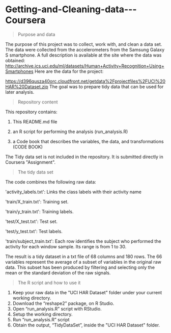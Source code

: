 Getting-and-Cleaning-data---Coursera
====================================

> Purpose and data
 
The purpose of this project was to collect, work with, and clean a data set. The data were collected from the accelerometers from the Samsung Galaxy S smartphone. A full description is available at the site where the data was obtained: 
http://archive.ics.uci.edu/ml/datasets/Human+Activity+Recognition+Using+Smartphones 
Here are the data for the project:

https://d396qusza40orc.cloudfront.net/getdata%2Fprojectfiles%2FUCI%20HAR%20Dataset.zip
 The goal was to prepare tidy data that can be used for later analysis. 


> Repository content
 
This repository contains:

 1) This README.md file
 
 2) an R script for performing the analysis (run_analysis.R)
 
 3) a Code book that describes the variables, the data, and transformations (CODE BOOK)

The Tidy data set is not included in the repository. It is submitted directly in Coursera "Assignment".
 
> The tidy data set 

The code combines the following raw data:

 'activity_labels.txt': Links the class labels with their activity name
 
 'train/X_train.txt': Training set.
 
 'train/y_train.txt': Training labels.
 
 'test/X_test.txt': Test set.
 
 'test/y_test.txt': Test labels.
 
 'train/subject_train.txt': Each row identifies the subject who performed the activity for each window sample. Its range is from 1 to 30. 

The result is a tidy dataset in a txt file of 68 columns and 180 rows. The 66 variables represent the average of a subset of variables in the original raw data. This subset has been produced by filtering and selecting only the mean or the standard deviation of the raw signals. 


> The R script and how to use it
 
1) Keep your raw data in the "UCI HAR Dataset" folder under your current working directory.
 2) Download the “reshape2” package, on R Studio. 
3) Open “run_analysis.R” script with RStudio.
 4) Setup the working directory.
 5) Run “run_analysis.R” script
 6) Obtain the output, “TidyDataSet”, inside the "UCI HAR Dataset" folder.
